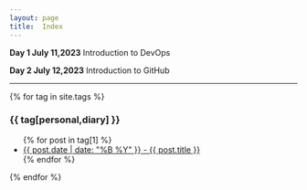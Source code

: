 ```yaml
---
layout: page
title:  Index
---
```

**Day 1 July 11,2023**
 Introduction to DevOps

**Day 2 July 12,2023**
  Introduction to GitHub
  
----------------

{% for tag in site.tags %}
  <h3>{{ tag[personal,diary] }}</h3>
  <ul>
    {% for post in tag[1] %}
      <li><a href="{{ post.url }}">{{ post.date | date: "%B %Y" }} - {{ post.title }}</a></li>
    {% endfor %}
  </ul>
{% endfor %}
